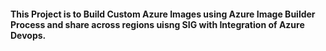 #### This Project is to Build Custom Azure Images using Azure Image Builder Process and share across regions uisng SIG with Integration of Azure Devops.

